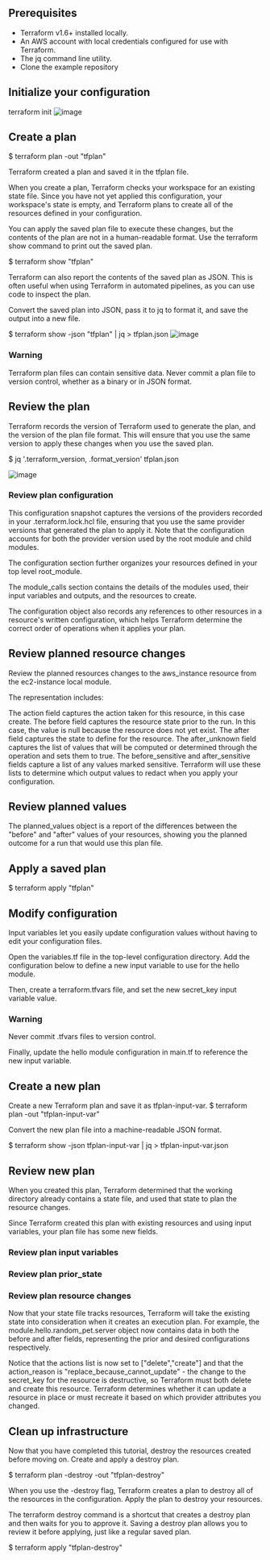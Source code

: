 ## Prerequisites
- Terraform v1.6+ installed locally.
- An AWS account with local credentials configured for use with Terraform.
- The jq command line utility.
- Clone the example repository

## Initialize your configuration

terraform init
![image](https://github.com/ZCHAnalytics/terraform-modules/assets/146954022/359bcea5-f708-461b-bd4c-dd37d5c4a625)

## Create a plan

$ terraform plan -out "tfplan"

Terraform created a plan and saved it in the tfplan file.

When you create a plan, Terraform checks your workspace for an existing state file. Since you have not yet applied this configuration, your workspace's state is empty, and Terraform plans to create all of the resources defined in your configuration.

You can apply the saved plan file to execute these changes, but the contents of the plan are not in a human-readable format. Use the terraform show command to print out the saved plan.

$ terraform show "tfplan"

Terraform can also report the contents of the saved plan as JSON. This is often useful when using Terraform in automated pipelines, as you can use code to inspect the plan.

Convert the saved plan into JSON, pass it to jq to format it, and save the output into a new file.

$ terraform show -json "tfplan" | jq > tfplan.json
![image](https://github.com/ZCHAnalytics/terraform-modules/assets/146954022/52558c0a-725d-46c8-8c74-7a524eadd824)


### Warning

Terraform plan files can contain sensitive data. Never commit a plan file to version control, whether as a binary or in JSON format.


## Review the plan

Terraform records the version of Terraform used to generate the plan, and the version of the plan file format. This will ensure that you use the same version to apply these changes when you use the saved plan.

$ jq '.terraform_version, .format_version' tfplan.json

![image](https://github.com/ZCHAnalytics/terraform-modules/assets/146954022/72985d06-4830-42af-ab7e-22b42460830c)

### Review plan configuration

This configuration snapshot captures the versions of the providers recorded in your .terraform.lock.hcl file, ensuring that you use the same provider versions that generated the plan to apply it. Note that the configuration accounts for both the provider version used by the root module and child modules.

The configuration section further organizes your resources defined in your top level root_module.

The module_calls section contains the details of the modules used, their input variables and outputs, and the resources to create.

The configuration object also records any references to other resources in a resource's written configuration, which helps Terraform determine the correct order of operations when it applies your plan.


## Review planned resource changes
Review the planned resources changes to the aws_instance resource from the ec2-instance local module.

The representation includes:

The action field captures the action taken for this resource, in this case create.
The before field captures the resource state prior to the run. In this case, the value is null because the resource does not yet exist.
The after field captures the state to define for the resource.
The after_unknown field captures the list of values that will be computed or determined through the operation and sets them to true.
The before_sensitive and after_sensitive fields capture a list of any values marked sensitive. Terraform will use these lists to determine which output values to redact when you apply your configuration.


## Review planned values

The planned_values object is a report of the differences between the "before" and "after" values of your resources, showing you the planned outcome for a run that would use this plan file.

## Apply a saved plan

$ terraform apply "tfplan"

## Modify configuration
Input variables let you easily update configuration values without having to edit your configuration files.

Open the variables.tf file in the top-level configuration directory. Add the configuration below to define a new input variable to use for the hello module.

Then, create a terraform.tfvars file, and set the new secret_key input variable value.

### Warning
Never commit .tfvars files to version control.

Finally, update the hello module configuration in main.tf to reference the new input variable.

## Create a new plan
Create a new Terraform plan and save it as tfplan-input-var.
$ terraform plan -out "tfplan-input-var"

Convert the new plan file into a machine-readable JSON format.

$ terraform show -json tfplan-input-var | jq > tfplan-input-var.json

## Review new plan
When you created this plan, Terraform determined that the working directory already contains a state file, and used that state to plan the resource changes.

Since Terraform created this plan with existing resources and using input variables, your plan file has some new fields.

### Review plan input variables

### Review plan prior_state

### Review plan resource changes
Now that your state file tracks resources, Terraform will take the existing state into consideration when it creates an execution plan. For example, the module.hello.random_pet.server object now contains data in both the before and after fields, representing the prior and desired configurations respectively.

Notice that the actions list is now set to ["delete","create"] and that the action_reason is "replace_because_cannot_update" - the change to the secret_key for the resource is destructive, so Terraform must both delete and create this resource. Terraform determines whether it can update a resource in place or must recreate it based on which provider attributes you changed.

## Clean up infrastructure
Now that you have completed this tutorial, destroy the resources created before moving on. Create and apply a destroy plan.

$ terraform plan -destroy -out "tfplan-destroy"

When you use the -destroy flag, Terraform creates a plan to destroy all of the resources in the configuration. Apply the plan to destroy your resources.

The terraform destroy command is a shortcut that creates a destroy plan and then waits for you to approve it. Saving a destroy plan allows you to review it before applying, just like a regular saved plan.


$ terraform apply "tfplan-destroy"
